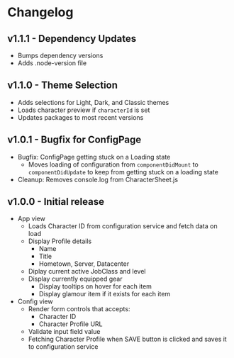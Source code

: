 # Changelog

## v1.1.1 - Dependency Updates
- Bumps dependency versions
- Adds .node-version file

## v1.1.0 - Theme Selection

- Adds selections for Light, Dark, and Classic themes
- Loads character preview if `characterId` is set
- Updates packages to most recent versions

## v1.0.1 - Bugfix for ConfigPage

- Bugfix: ConfigPage getting stuck on a Loading state
  - Moves loading of configuration from `componentDidMount` to `componentDidUpdate` to keep from getting stuck on a loading state
- Cleanup: Removes console.log from CharacterSheet.js

## v1.0.0 - Initial release

- App view
  - Loads Character ID from configuration service and fetch data on load
  - Display Profile details
    - Name
    - Title
    - Hometown, Server, Datacenter
  - Diplay current active JobClass and level
  - Display currently equipped gear
    - Display tooltips on hover for each item
    - Display glamour item if it exists for each item
- Config view
  - Render form controls that accepts:
    - Character ID
    - Character Profile URL
  - Validate input field value
  - Fetching Character Profile when SAVE button is clicked and saves it to configuration service
